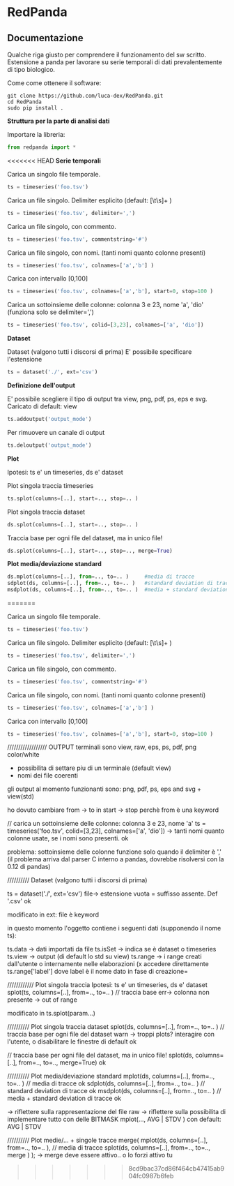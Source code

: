 RedPanda
========

Documentazione
--------------

Qualche riga giusto per comprendere il funzionamento del sw scritto. Estensione a panda per lavorare su serie
temporali di dati prevalentemente di tipo biologico.

Come come ottenere il software:

	git clone https://github.com/luca-dex/RedPanda.git
	cd RedPanda
	sudo pip install .

**Struttura per la parte di analisi dati**

Importare la libreria:
```python
from redpanda import *
```

<<<<<<< HEAD
**Serie temporali**

Carica un singolo file temporale.
```python
ts = timeseries('foo.tsv')
```

Carica un file singolo. Delimiter esplicito (default: [\t\s]+ )
```python
ts = timeseries('foo.tsv', delimiter=',')
```

Carica un file singolo, con commento.
```python
ts = timeseries('foo.tsv', commentstring='#')
```

Carica un file singolo, con nomi. (tanti nomi quanto colonne presenti)
```python
ts = timeseries('foo.tsv', colnames=['a','b'] )
```

Carica con intervallo [0,100]
```python
ts = timeseries('foo.tsv', colnames=['a','b'], start=0, stop=100 )
```

Carica un sottoinsieme delle colonne: colonna 3 e 23, nome 'a', 'dio' (funziona solo se delimiter=',')
```python
ts = timeseries('foo.tsv', colid=[3,23], colnames=['a', 'dio'])
```

**Dataset**

Dataset (valgono tutti i discorsi di prima) E' possibile specificare l'estensione
```python
ts = dataset('./', ext='csv')
```

**Definizione dell'output**

E' possibile scegliere il tipo di output tra view, png, pdf, ps, eps e svg. Caricato di default: view
```python
ts.addoutput('output_mode')
```

Per rimuovere un canale di output
```python
ts.deloutput('output_mode')
```

**Plot**

Ipotesi: ts e' un timeseries, ds e' dataset

Plot singola traccia timeseries
```python
ts.splot(columns=[..], start=.., stop=.. )
```
Plot singola traccia dataset
```python
ds.splot(columns=[..], start=.., stop=.. )
```

Traccia base per ogni file del dataset, ma in unico file!
```python
ds.splot(columns=[..], start=.., stop=.., merge=True)
```

**Plot media/deviazione standard**
```python
ds.mplot(columns=[..], from=.., to=.. ) 	#media di tracce
sdplot(ds, columns=[..], from=.., to=.. ) 	#standard deviation di tracce
msdplot(ds, columns=[..], from=.., to=.. ) 	#media + standard deviation di tracce
```
=======

Carica un singolo file temporale.
```python
ts = timeseries('foo.tsv')
```

Carica un file singolo. Delimiter esplicito (default: [\t\s]+ )
```python
ts = timeseries('foo.tsv', delimiter=',')
```

Carica un file singolo, con commento.
```python
ts = timeseries('foo.tsv', commentstring='#')
```

Carica un file singolo, con nomi. (tanti nomi quanto colonne presenti)
```python
ts = timeseries('foo.tsv', colnames=['a','b'] )
```

Carica con intervallo [0,100]
```python
ts = timeseries('foo.tsv', colnames=['a','b'], start=0, stop=100 )
```


////////////////// OUTPUT
terminali sono view, raw, eps, ps, pdf, png color/white
- possibilita di settare piu di un terminale (default view)
- nomi dei file coerenti


gli output al momento funzionanti sono: png, pdf, ps, eps and svg + view(std)









ho dovuto cambiare from -> to in start -> stop perchè from è una keyword

// carica un sottoinsieme delle colonne: colonna 3 e 23, nome 'a'
ts = timeseries('foo.tsv', colid=[3,23], colnames=['a', 'dio'])
-> tanti nomi quanto colonne usate, se i nomi sono presenti.
	ok

problema: sottoinsieme delle colonne funzione solo quando il delimiter è ',' (il problema arriva dal parser C interno a pandas, dovrebbe risolversi con la 0.12 di pandas)
 
////////// Dataset (valgono tutti i discorsi di prima)

ts = dataset('./', ext='csv')
file-> estensione vuota = suffisso assente. Def '.csv'
	ok

modificato in ext: file è keyword

in questo momento l'oggetto contiene i seguenti dati (supponendo il nome ts):

ts.data -> dati importati da file
ts.isSet -> indica se è dataset o timeseries
ts.view -> output (di default lo std su view)
ts.range -> i range creati dall'utente o internamente nelle elaborazioni 
(x accedere direttamente ts.range['label'] dove label è il nome dato in fase di creazione=

//////////// Plot singola traccia
Ipotesi: ts e' un timeseries, ds e' dataset
splot(ts, columns=[..], from=.., to=.. ) // traccia base
err-> colonna non presente
   -> out of range

modificato in ts.splot(param...)

////////// Plot singola traccia dataset
splot(ds, columns=[..], from=.., to=.. ) // traccia base per ogni file del dataset
warn -> troppi plots? interagire con l'utente, o disabilitare le finestre di default
	ok

// traccia base per ogni file del dataset, ma in unico file!
splot(ds, columns=[..], from=.., to=.., merge=True)
	ok

////////// Plot media/deviazione standard
mplot(ds, columns=[..], from=.., to=.. ) // media di tracce
	ok
sdplot(ds, columns=[..], from=.., to=.. ) // standard deviation di tracce
	ok
msdplot(ds, columns=[..], from=.., to=.. ) // media + standard deviation di tracce
	ok

-> riflettere sulla rappresentazione del file raw
-> riflettere sulla possibilita di implementare tutto con delle BITMASK
   mplot(..., AVG | STDV )
   con default: AVG | STDV

////////// Plot medie/... + singole tracce
merge(
	mplot(ds, columns=[..], from=.., to=.. ), // media di tracce
	splot(ds, columns=[..], from=.., to=.., merge )
);
-> merge deve essere attivo.. o lo forzi attivo tu
>>>>>>> 8cd9bac37cd86f464cb47415ab904fc0987b6feb
